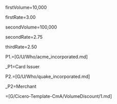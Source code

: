 firstVolume=10,000

firstRate=3.00

secondVolume=100,000

secondRate=2.75

thirdRate=2.50

P1.=[G/U/Who/acme_incorporated.md]

_P1=Card Issuer

P2.=[G/U/Who/quake_incorporated.md]

_P2=Merchant

=[G/Cicero-Template-CmA/VolumeDiscount/1.md]
